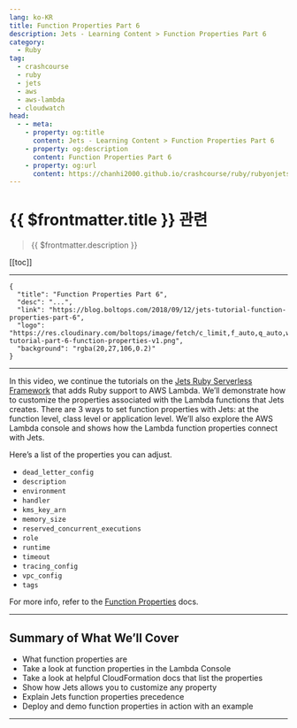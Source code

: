 ```yaml
---
lang: ko-KR
title: Function Properties Part 6
description: Jets - Learning Content > Function Properties Part 6
category:
  - Ruby
tag:
  - crashcourse
  - ruby
  - jets
  - aws
  - aws-lambda
  - cloudwatch
head:
  - - meta:
    - property: og:title
      content: Jets - Learning Content > Function Properties Part 6
    - property: og:description
      content: Function Properties Part 6
    - property: og:url
      content: https://chanhi2000.github.io/crashcourse/ruby/rubyonjets-learning-content/20180912-jets-tutorial-function-properties-part-6.html
---
```


# {{ $frontmatter.title }} 관련

> {{ $frontmatter.description }}

[[toc]]

---

```component VPCard
{
  "title": "Function Properties Part 6",
  "desc": "...",
  "link": "https://blog.boltops.com/2018/09/12/jets-tutorial-function-properties-part-6",
  "logo": "https://res.cloudinary.com/boltops/image/fetch/c_limit,f_auto,q_auto,w_620/https://blog.boltops.com/img/posts/2018/09/jets-tutorial-part-6-function-properties-v1.png",
  "background": "rgba(20,27,106,0.2)"
}
```

---

<VidStack src="youtube/q8sfqR3GRpw" />

In this video, we continue the tutorials on the [Jets Ruby Serverless Framework](http://rubyonjets.com/) that adds Ruby support to AWS Lambda. We’ll demonstrate how to customize the properties associated with the Lambda functions that Jets creates. There are 3 ways to set function properties with Jets: at the function level, class level or application level. We’ll also explore the AWS Lambda console and shows how the Lambda function properties connect with Jets.

Here’s a list of the properties you can adjust.

- `dead_letter_config`
- `description`
- `environment`
- `handler`
- `kms_key_arn`
- `memory_size`
- `reserved_concurrent_executions`
- `role`
- `runtime`
- `timeout`
- `tracing_config`
- `vpc_config`
- `tags`

For more info, refer to the [Function Properties](http://rubyonjets.com/docs/function-properties/) docs.

---

## Summary of What We’ll Cover

- What function properties are
- Take a look at function properties in the Lambda Console
- Take a look at helpful CloudFormation docs that list the properties
- Show how Jets allows you to customize any property
- Explain Jets function properties precedence
- Deploy and demo function properties in action with an example

---

<TagLinks />